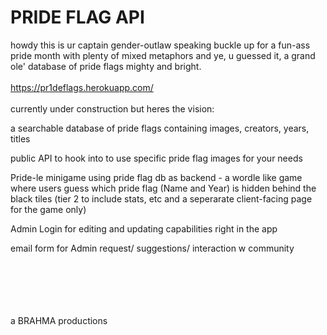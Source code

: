 # PRIDE FLAG API

howdy this is ur captain gender-outlaw speaking buckle up for a fun-ass pride month with plenty of mixed metaphors and ye, u guessed it, a grand ole' database of pride flags mighty and bright.
<br></br>
https://pr1deflags.herokuapp.com/
<br></br>
currently under construction but heres the vision:

a searchable database of pride flags containing images, creators, years, titles

public API to hook into to use specific pride flag images for your needs

Pride-le minigame using pride flag db as backend - a wordle like game where users guess which pride flag (Name and Year) is hidden behind the black tiles
  (tier 2 to include stats, etc and a seperarate client-facing page for the game only)

Admin Login for editing and updating capabilities right in the app

email form for Admin request/ suggestions/ interaction w community 
<br></br>
<br></br>
<br></br>

a BRAHMA productions 
